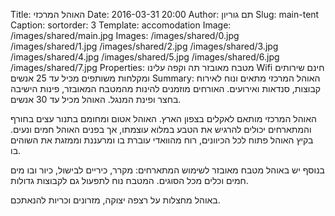 Title: האוהל המרכזי
Date: 2016-03-31 20:00
Author: תם גוריון
Slug: main-tent
Caption:
sortorder: 3
Template: accomodation
Image: /images/shared/main.jpg
Images: /images/shared/0.jpg
        /images/shared/1.jpg
        /images/shared/2.jpg
        /images/shared/3.jpg
        /images/shared/4.jpg
        /images/shared/5.jpg
        /images/shared/6.jpg
        /images/shared/7.jpg
Properties: מטבח מאובזר
            תה וקפה עלינו
            Wifi חינם
            שירותים ומקלחות משותפים
            מכיל עד 25 אנשים
Summary: האוהל המרכזי מתאים ונוח לאירוח קבוצות, סנדאות ואירועים. האורחים מוזמנים להינות מהמטבח המאובזר, פינות הישיבה בחצר ופינת המנגל. האוהל מכיל עד 30 אנשים.

האוהל המרכזי מותאם לאקלים בצפון הארץ. האוהל אטום ומחומם בתנור עצים בחורף והמתארחים יכולים להרגיש את הטבע במלוא עוצמתו, אך בפנים האוהל חמים ונעים. בקיץ האוהל פתוח לכל הכיוונים, רוח מהוואדי עוברת בו ומרעננת וממזגת את השוהים בו.

בנוסף יש באוהל מטבח מאובזר לשימוש המתארחים: מקרר, כיריים לבישול, כיור ובו מים חמים וכלים מכל הסוגים. המטבח נוח לתפעול גם לקבוצות גדולות.

באוהל מחצלות על רצפה יצוקה, מזרונים וכריות להנאתכם.
